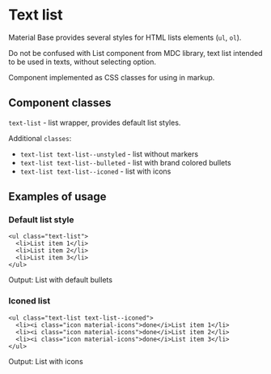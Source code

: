 Text list
=========

Material Base provides several styles for HTML lists elements (`ul`, `ol`).

Do not be confused with List component from MDC library, text list intended to be used in texts, without selecting option.

Component implemented as CSS classes for using in markup.

Component classes
-----------------

`text-list` - list wrapper, provides default list styles.

Additional `classes`:

* `text-list text-list--unstyled` -  list without markers
* `text-list text-list--bulleted` -  list with brand colored bullets
* `text-list text-list--iconed` -  list with icons

Examples of usage
-----------------

### Default list style

~~~
<ul class="text-list">
  <li>List item 1</li>
  <li>List item 2</li>
  <li>List item 3</li>
</ul>
~~~

Output: List with default bullets

### Iconed list

~~~
<ul class="text-list text-list--iconed">
  <li><i class="icon material-icons">done</i>List item 1</li>
  <li><i class="icon material-icons">done</i>List item 2</li>
  <li><i class="icon material-icons">done</i>List item 3</li>
</ul>
~~~

Output: List with icons
